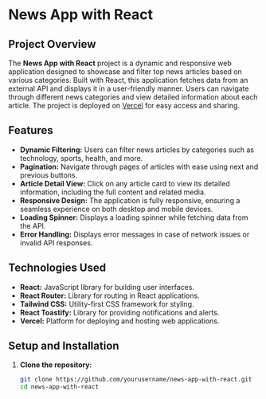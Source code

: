 # News App with React

## Project Overview
The **News App with React** project is a dynamic and responsive web application designed to showcase and filter top news articles based on various categories. Built with React, this application fetches data from an external API and displays it in a user-friendly manner. Users can navigate through different news categories and view detailed information about each article. The project is deployed on [Vercel](https://vercel.com) for easy access and sharing.

## Features
- **Dynamic Filtering:** Users can filter news articles by categories such as technology, sports, health, and more.
- **Pagination:** Navigate through pages of articles with ease using next and previous buttons.
- **Article Detail View:** Click on any article card to view its detailed information, including the full content and related media.
- **Responsive Design:** The application is fully responsive, ensuring a seamless experience on both desktop and mobile devices.
- **Loading Spinner:** Displays a loading spinner while fetching data from the API.
- **Error Handling:** Displays error messages in case of network issues or invalid API responses.

## Technologies Used
- **React:** JavaScript library for building user interfaces.
- **React Router:** Library for routing in React applications.
- **Tailwind CSS:** Utility-first CSS framework for styling.
- **React Toastify:** Library for providing notifications and alerts.
- **Vercel:** Platform for deploying and hosting web applications.

## Setup and Installation

1. **Clone the repository:**
   ```sh
   git clone https://github.com/yourusername/news-app-with-react.git
   cd news-app-with-react
